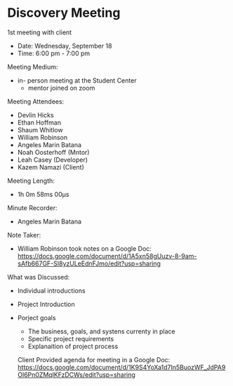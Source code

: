 # Discovery Meeting 
1st meeting with client
* Date: Wednesday, September 18
* Time: 6:00 pm - 7:00 pm

Meeting Medium:
* in- person meeting at the Student Center
  * mentor joined on zoom
    
Meeting Attendees:
* Devlin Hicks
* Ethan Hoffman
* Shaum Whitlow
* William Robinson
* Angeles Marin Batana
* Noah Oosterhoff (Mntor)
* Leah Casey (Developer)
* Kazem Namazi (Client)

Meeting Length:
* 1h 0m 58ms 00µs

Minute Recorder:
* Angeles Marin Batana

Note Taker:
* William Robinson took notes on a Google Doc: https://docs.google.com/document/d/1A5xn58gUuzv-8-9am-sAfb667GF-SI8yzULeEdnFJmo/edit?usp=sharing  

What was Discussed:
- Individual introductions
- Project Introduction
- Porject goals
  - The business, goals, and systens currenty in place 
  - Specific project requirements
  - Explanaition of project process

  Client Provided agenda for meeting in a Google Doc: https://docs.google.com/document/d/1K9S4YoXa1d7In5BuozWF_JdPA9Ol6Pn0ZMqlKFzDCWs/edit?usp=sharing

  
